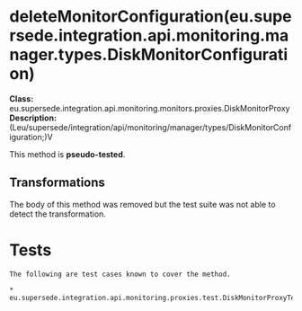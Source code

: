 # deleteMonitorConfiguration(eu.supersede.integration.api.monitoring.manager.types.DiskMonitorConfiguration)

**Class:** eu.supersede.integration.api.monitoring.monitors.proxies.DiskMonitorProxy
**Description:** (Leu/supersede/integration/api/monitoring/manager/types/DiskMonitorConfiguration;)V

This method is **pseudo-tested**.


## Transformations

The body of this method was removed but the test suite was not able to detect the transformation.


# Tests
    The following are test cases known to cover the method.

    * eu.supersede.integration.api.monitoring.proxies.test.DiskMonitorProxyTest.eu.supersede.integration.api.monitoring.proxies.test.DiskMonitorProxyTest 


